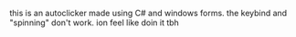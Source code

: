 this is an autoclicker made using C# and windows forms. the keybind and "spinning" don't work. ion feel like doin it tbh
